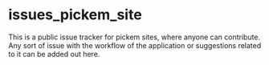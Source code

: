 # issues_pickem_site

This is a public issue tracker for pickem sites, where anyone can contribute. Any sort of issue with the workflow of the application or suggestions related to it can be added out here.
